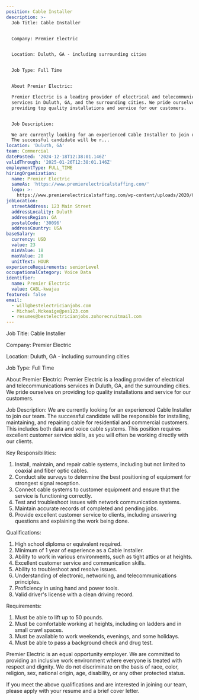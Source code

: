 ```yaml
---
position: Cable Installer
description: >-
  Job Title: Cable Installer


  Company: Premier Electric


  Location: Duluth, GA - including surrounding cities


  Job Type: Full Time


  About Premier Electric:

  Premier Electric is a leading provider of electrical and telecommunications
  services in Duluth, GA, and the surrounding cities. We pride ourselves on
  providing top quality installations and service for our customers.


  Job Description:

  We are currently looking for an experienced Cable Installer to join our team.
  The successful candidate will be r...
location: 'Duluth, GA'
team: Commercial
datePosted: '2024-12-18T12:38:01.146Z'
validThrough: '2025-01-26T12:38:01.146Z'
employmentType: FULL_TIME
hiringOrganization:
  name: Premier Electric
  sameAs: 'https://www.premierelectricalstaffing.com/'
  logo: >-
    https://www.premierelectricalstaffing.com/wp-content/uploads/2020/05/Premier-Electrical-Staffing-logo.png
jobLocation:
  streetAddress: 123 Main Street
  addressLocality: Duluth
  addressRegion: GA
  postalCode: '30096'
  addressCountry: USA
baseSalary:
  currency: USD
  value: 23
  minValue: 18
  maxValue: 28
  unitText: HOUR
experienceRequirements: seniorLevel
occupationalCategory: Voice Data
identifier:
  name: Premier Electric
  value: CABL-kwajau
featured: false
email:
  - will@bestelectricianjobs.com
  - Michael.Mckeaige@pes123.com
  - resumes@bestelectricianjobs.zohorecruitmail.com
---
```




Job Title: Cable Installer

Company: Premier Electric

Location: Duluth, GA - including surrounding cities

Job Type: Full Time

About Premier Electric:
Premier Electric is a leading provider of electrical and telecommunications services in Duluth, GA, and the surrounding cities. We pride ourselves on providing top quality installations and service for our customers.

Job Description:
We are currently looking for an experienced Cable Installer to join our team. The successful candidate will be responsible for installing, maintaining, and repairing cable for residential and commercial customers. This includes both data and voice cable systems. This position requires excellent customer service skills, as you will often be working directly with our clients.

Key Responsibilities:

1. Install, maintain, and repair cable systems, including but not limited to coaxial and fiber optic cables.
2. Conduct site surveys to determine the best positioning of equipment for strongest signal reception.
3. Connect cable systems to customer equipment and ensure that the service is functioning correctly.
4. Test and troubleshoot issues with network communication systems.
5. Maintain accurate records of completed and pending jobs.
6. Provide excellent customer service to clients, including answering questions and explaining the work being done.

Qualifications:

1. High school diploma or equivalent required.
2. Minimum of 1 year of experience as a Cable Installer.
3. Ability to work in various environments, such as tight attics or at heights.
4. Excellent customer service and communication skills.
5. Ability to troubleshoot and resolve issues.
6. Understanding of electronic, networking, and telecommunications principles.
7. Proficiency in using hand and power tools.
8. Valid driver's license with a clean driving record.

Requirements:

1. Must be able to lift up to 50 pounds.
2. Must be comfortable working at heights, including on ladders and in small crawl spaces.
3. Must be available to work weekends, evenings, and some holidays.
4. Must be able to pass a background check and drug test.

Premier Electric is an equal opportunity employer. We are committed to providing an inclusive work environment where everyone is treated with respect and dignity. We do not discriminate on the basis of race, color, religion, sex, national origin, age, disability, or any other protected status. 

If you meet the above qualifications and are interested in joining our team, please apply with your resume and a brief cover letter.
